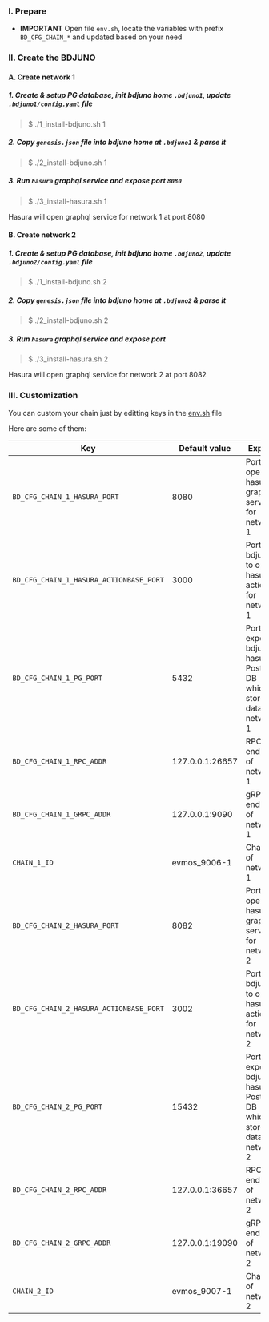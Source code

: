 ### I. Prepare
- **IMPORTANT** Open file `env.sh`, locate the variables with prefix `BD_CFG_CHAIN_*` and updated based on your need

### II. Create the BDJUNO
#### A. Create network 1
##### 1. Create & setup PG database, init bdjuno home `.bdjuno1`, update `.bdjuno1/config.yaml` file
> $ ./1_install-bdjuno.sh 1

##### 2. Copy `genesis.json` file into bdjuno home at `.bdjuno1` & parse it
> $ ./2_install-bdjuno.sh 1

##### 3. Run `hasura` graphql service and expose port `8080`
> $ ./3_install-hasura.sh 1

Hasura will open graphql service for network 1 at port 8080

#### B. Create network 2
##### 1. Create & setup PG database, init bdjuno home `.bdjuno2`, update `.bdjuno2/config.yaml` file
> $ ./1_install-bdjuno.sh 2

##### 2. Copy `genesis.json` file into bdjuno home at `.bdjuno2` & parse it
> $ ./2_install-bdjuno.sh 2

##### 3. Run `hasura` graphql service and expose port
> $ ./3_install-hasura.sh 2

Hasura will open graphql service for network 2 at port 8082

### III. Customization
You can custom your chain just by editting keys in the [env.sh](https://github.com/VictorTrustyDev/EVMOS-sample-scripts/blob/main/env.sh) file

Here are some of them:

| Key | Default value | Explain |
| --- | --- | --- |
| `BD_CFG_CHAIN_1_HASURA_PORT` | 8080 | Port to open hasura graphql service for network 1 |
| `BD_CFG_CHAIN_1_HASURA_ACTIONBASE_PORT` | 3000 | Port for bdjuno to open hasura action for network 1 |
| `BD_CFG_CHAIN_1_PG_PORT` | 5432 | Port to expose bdjuno & hasura's Postgres DB which stores data for network 1 |
| `BD_CFG_CHAIN_1_RPC_ADDR` | 127.0.0.1:26657 | RPC endpoint of network 1 |
| `BD_CFG_CHAIN_1_GRPC_ADDR` | 127.0.0.1:9090 | gRPC endpoint of network 1 |
| `CHAIN_1_ID` | evmos_9006-1 | Chain id of network 1 |
| `BD_CFG_CHAIN_2_HASURA_PORT` | 8082 | Port to open hasura graphql service for network 2 |
| `BD_CFG_CHAIN_2_HASURA_ACTIONBASE_PORT` | 3002 | Port for bdjuno to open hasura action for network 2 |
| `BD_CFG_CHAIN_2_PG_PORT` | 15432 | Port to expose bdjuno & hasura's Postgres DB which stores data for network 2 |
| `BD_CFG_CHAIN_2_RPC_ADDR` | 127.0.0.1:36657 | RPC endpoint of network 2 |
| `BD_CFG_CHAIN_2_GRPC_ADDR` | 127.0.0.1:19090 | gRPC endpoint of network 2 |
| `CHAIN_2_ID` | evmos_9007-1 | Chain id of network 2 |